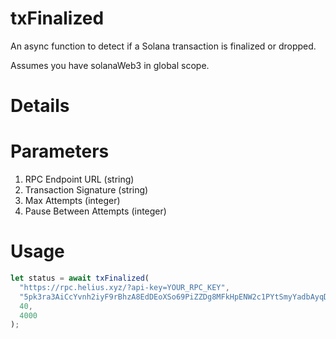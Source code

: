 # txFinalized
An async function to detect if a Solana transaction is finalized or dropped.

Assumes you have solanaWeb3 in global scope.

# Details

# Parameters
1. RPC Endpoint URL (string)
2. Transaction Signature (string)
3. Max Attempts (integer)
4. Pause Between Attempts (integer)

# Usage
```javascript
let status = await txFinalized(
  "https://rpc.helius.xyz/?api-key=YOUR_RPC_KEY",
  "5pk3ra3AiCcYvnh2iyF9rBhzA8EdDEoXSo69PiZZDg8MFkHpENW2c1PYtSmyYadbAyqDLPrLitwa1PY6gUMo6Gis",
  40,
  4000
);
```
